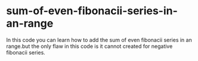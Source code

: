 # sum-of-even-fibonacii-series-in-an-range
In this code you can learn how to add the sum of even fibonacii series in an range.but the only flaw in this code is it cannot created for negative fibonacii series.
